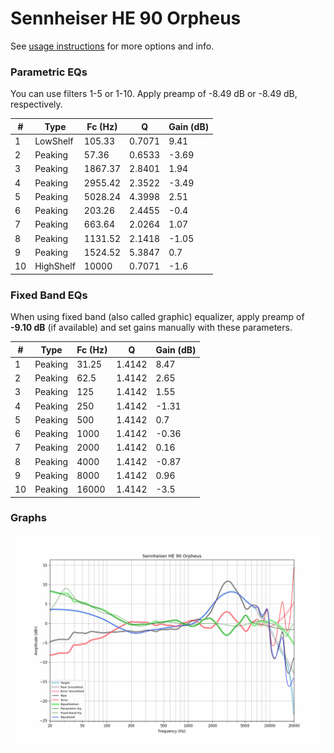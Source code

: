# Sennheiser HE 90 Orpheus
See [usage instructions](https://github.com/jaakkopasanen/AutoEq#usage) for more options and info.

### Parametric EQs
You can use filters 1-5 or 1-10. Apply preamp of -8.49 dB or -8.49 dB, respectively.

|   # | Type      |   Fc (Hz) |      Q |   Gain (dB) |
|-----|-----------|-----------|--------|-------------|
|   1 | LowShelf  |    105.33 | 0.7071 |        9.41 |
|   2 | Peaking   |     57.36 | 0.6533 |       -3.69 |
|   3 | Peaking   |   1867.37 | 2.8401 |        1.94 |
|   4 | Peaking   |   2955.42 | 2.3522 |       -3.49 |
|   5 | Peaking   |   5028.24 | 4.3998 |        2.51 |
|   6 | Peaking   |    203.26 | 2.4455 |       -0.4  |
|   7 | Peaking   |    663.64 | 2.0264 |        1.07 |
|   8 | Peaking   |   1131.52 | 2.1418 |       -1.05 |
|   9 | Peaking   |   1524.52 | 5.3847 |        0.7  |
|  10 | HighShelf |  10000    | 0.7071 |       -1.6  |

### Fixed Band EQs
When using fixed band (also called graphic) equalizer, apply preamp of **-9.10 dB** (if available) and set gains manually with these parameters.

|   # | Type    |   Fc (Hz) |      Q |   Gain (dB) |
|-----|---------|-----------|--------|-------------|
|   1 | Peaking |     31.25 | 1.4142 |        8.47 |
|   2 | Peaking |     62.5  | 1.4142 |        2.65 |
|   3 | Peaking |    125    | 1.4142 |        1.55 |
|   4 | Peaking |    250    | 1.4142 |       -1.31 |
|   5 | Peaking |    500    | 1.4142 |        0.7  |
|   6 | Peaking |   1000    | 1.4142 |       -0.36 |
|   7 | Peaking |   2000    | 1.4142 |        0.16 |
|   8 | Peaking |   4000    | 1.4142 |       -0.87 |
|   9 | Peaking |   8000    | 1.4142 |        0.96 |
|  10 | Peaking |  16000    | 1.4142 |       -3.5  |

### Graphs
![](./Sennheiser%20HE%2090%20Orpheus.png)
